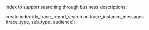 Index to support searching through business descriptions:

create index idx_trace_report_search on trace_instance_messages (trace_type, sub_type, audience);